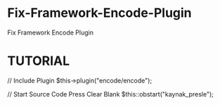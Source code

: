 # Fix-Framework-Encode-Plugin
Fix Framework Encode Plugin


# TUTORIAL

// Include Plugin
$this->plugin("encode/encode");

// Start Source Code Press Clear Blank
$this::obstart("kaynak_presle");
